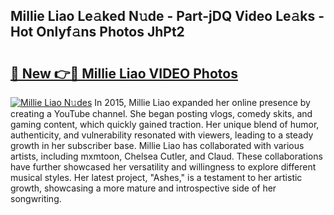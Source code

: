 ## Millie Liao Le𝚊ked N𝚞de - Part-jDQ Video Le𝚊ks - Hot Onlyf𝚊ns Photos JhPt2

# <h2><a href="http://ac53880.deff.icu/?id=Millie+Liao">🔗 New 👉🔴 Millie Liao VIDEO Photos</a></h2>

[![Millie Liao N𝚞des](https://i.imgur.com/rIISA9y.gif)](http://ac53880.deff.icu/?id=Millie+Liao)
In 2015, Millie Liao expanded her online presence by creating a YouTube channel. She began posting vlogs, comedy skits, and gaming content, which quickly gained traction. Her unique blend of humor, authenticity, and vulnerability resonated with viewers, leading to a steady growth in her subscriber base. Millie Liao has collaborated with various artists, including mxmtoon, Chelsea Cutler, and Claud. These collaborations have further showcased her versatility and willingness to explore different musical styles. Her latest project, "Ashes," is a testament to her artistic growth, showcasing a more mature and introspective side of her songwriting.
